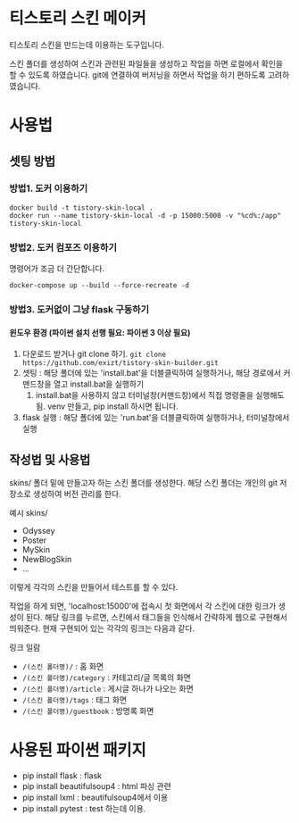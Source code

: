 # 티스토리 스킨 메이커
티스토리 스킨을 만드는데 이용하는 도구입니다. 

스킨 폴더를 생성하여 스킨과 관련된 파일들을 생성하고 작업을 하면 로컬에서 확인을 할 수 있도록 하였습니다.
git에 연결하여 버저닝을 하면서 작업을 하기 편하도록 고려하였습니다.



# 사용법
## 셋팅 방법
### 방법1. 도커 이용하기 
```console
docker build -t tistory-skin-local .
docker run --name tistory-skin-local -d -p 15000:5000 -v "%cd%:/app" tistory-skin-local
```

### 방법2. 도커 컴포즈 이용하기
명령어가 조금 더 간단합니다.

```console
docker-compose up --build --force-recreate -d
```

### 방법3. 도커없이 그냥 flask 구동하기
#### 윈도우 환경 (파이썬 설치 선행 필요: 파이썬 3 이상 필요)
1. 다운로드 받거나 git clone 하기. 
    `git clone https://github.com/exizt/tistory-skin-builder.git`
2. 셋팅 : 해당 폴더에 있는 'install.bat'을 더블클릭하여 실행하거나, 해당 경로에서 커맨드창을 열고 install.bat을 실행하기
   1. install.bat을 사용하지 않고 터미널창(커맨드창)에서 직접 명령줄을 실행해도 됨. venv 만들고, pip install 하시면 됩니다.
3. flask 실행 : 해당 폴더에 있는 'run.bat'을 더블클릭하여 실행하거나, 터미널창에서 실행


## 작성법 및 사용법
skins/ 폴더 밑에 만들고자 하는 스킨 폴더를 생성한다. 해당 스킨 폴더는 개인의 git 저장소로 생성하여 버전 관리를 한다. 

예시
skins/
  - Odyssey 
  - Poster
  - MySkin
  - NewBlogSkin
  - ...

이렇게 각각의 스킨을 만들어서 테스트를 할 수 있다. 

작업을 하게 되면, 'localhost:15000'에 접속시 첫 화면에서 각 스킨에 대한 링크가 생성이 된다. 해당 링크를 누르면, 
스킨에서 태그들을 인식해서 간략하게 웹으로 구현해서 띄워준다. 현재 구현되어 있는 각각의 링크는 다음과 같다.

링크 일람
- `/(스킨 폴더명)/` : 홈 화면
- `/(스킨 폴더명)/category` : 카테고리/글 목록의 화면
- `/(스킨 폴더명)/article` : 게시글 하나가 나오는 화면
- `/(스킨 폴더명)/tags` : 태그 화면 
- `/(스킨 폴더명)/guestbook` : 방명록 화면


# 사용된 파이썬 패키지
* pip install flask : flask
* pip install beautifulsoup4 : html 파싱 관련
* pip install lxml : beautifulsoup4에서 이용
* pip install pytest : test 하는데 이용.

